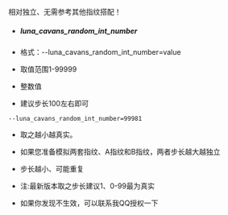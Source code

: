 相对独立、无需参考其他指纹搭配！



- ##### luna_cavans_random_int_number

- 格式：--luna_cavans_random_int_number=value

- 取值范围1-99999

- 整数值

- 建议步长100左右即可

```
--luna_cavans_random_int_number=99981
```

- 取之越小越真实。
- 如果您准备模拟两套指纹、A指纹和B指纹，两者步长越大越独立
- 步长越小、可能重复

- 注:最新版本取之步长建议1、0-99最为真实
- 如果你发现不生效，可以联系我QQ授权一下

 
